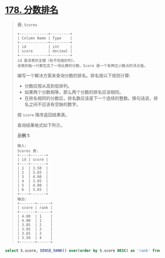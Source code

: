 # [178. 分数排名](https://leetcode.cn/problems/rank-scores/)



> 表: `Scores`
>
> ```
> +-------------+---------+
> | Column Name | Type    |
> +-------------+---------+
> | id          | int     |
> | score       | decimal |
> +-------------+---------+
> id 是该表的主键（有不同值的列）。
> 该表的每一行都包含了一场比赛的分数。Score 是一个有两位小数点的浮点值。
> ```
>
>  
>
> 编写一个解决方案来查询分数的排名。排名按以下规则计算:
>
> - 分数应按从高到低排列。
> - 如果两个分数相等，那么两个分数的排名应该相同。
> - 在排名相同的分数后，排名数应该是下一个连续的整数。换句话说，排名之间不应该有空缺的数字。
>
> 按 `score` 降序返回结果表。
>
> 查询结果格式如下所示。
>
>  
>
> **示例 1:**
>
> ```
> 输入: 
> Scores 表:
> +----+-------+
> | id | score |
> +----+-------+
> | 1  | 3.50  |
> | 2  | 3.65  |
> | 3  | 4.00  |
> | 4  | 3.85  |
> | 5  | 4.00  |
> | 6  | 3.65  |
> +----+-------+
> 输出: 
> +-------+------+
> | score | rank |
> +-------+------+
> | 4.00  | 1    |
> | 4.00  | 1    |
> | 3.85  | 2    |
> | 3.65  | 3    |
> | 3.65  | 3    |
> | 3.50  | 4    |
> +-------+------+
> ```



```sql
select S.score, DENSE_RANK() over(order by S.score DESC) as 'rank' from Scores S;
```

